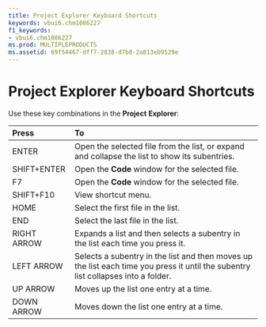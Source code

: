```yaml
---
title: Project Explorer Keyboard Shortcuts
keywords: vbui6.chm1086227
f1_keywords:
- vbui6.chm1086227
ms.prod: MULTIPLEPRODUCTS
ms.assetid: 69f54467-dff7-2838-d7b8-2a813eb9529e
---
```



# Project Explorer Keyboard Shortcuts

Use these key combinations in the  **Project** **Explorer**:



|**Press**|**To**|
|:-----|:-----|
|ENTER|Open the selected file from the list, or expand and collapse the list to show its subentries.|
|SHIFT+ENTER|Open the  **Code** window for the selected file.|
|F7|Open the  **Code** window for the selected file.|
|SHIFT+F10|View shortcut menu.|
|HOME|Select the first file in the list.|
|END|Select the last file in the list.|
|RIGHT ARROW|Expands a list and then selects a subentry in the list each time you press it.|
|LEFT ARROW|Selects a subentry in the list and then moves up the list each time you press it until the subentry list collapses into a folder.|
|UP ARROW|Moves up the list one entry at a time.|
|DOWN ARROW|Moves down the list one entry at a time.|

